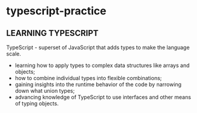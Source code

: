 # typescript-practice

## LEARNING TYPESCRIPT

 TypeScript - superset of JavaScript that adds types to make the language scale.
 
- learning how to apply types to complex data structures like arrays and objects;
- how to combine individual types into flexible combinations;
- gaining insights into the runtime behavior of the code by narrowing down what union types;
- advancing knowledge of TypeScript to use interfaces and other means of typing objects.
